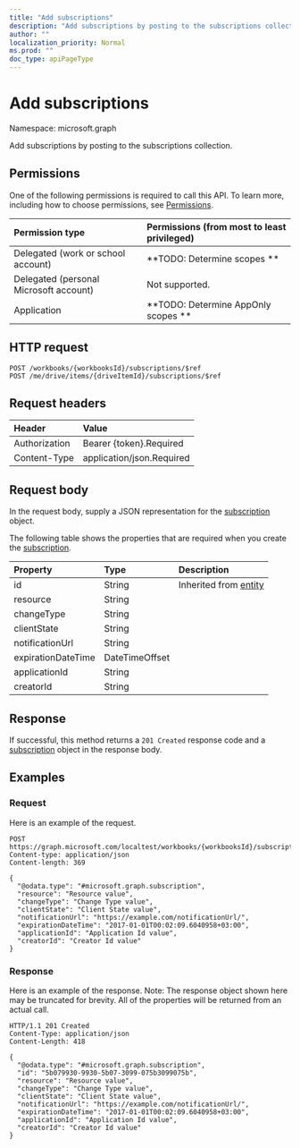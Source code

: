 ```yaml
---
title: "Add subscriptions"
description: "Add subscriptions by posting to the subscriptions collection."
author: ""
localization_priority: Normal
ms.prod: ""
doc_type: apiPageType
---
```


# Add subscriptions

Namespace: microsoft.graph

Add subscriptions by posting to the subscriptions collection.

## Permissions
One of the following permissions is required to call this API. To learn more, including how to choose permissions, see [Permissions](/concepts/permissions-reference.md).

|Permission type|Permissions (from most to least privileged)|
|:---|:---|
|Delegated (work or school account)|**TODO: Determine scopes **|
|Delegated (personal Microsoft account)|Not supported.|
|Application|**TODO: Determine AppOnly scopes **|

## HTTP request
<!-- {
  "blockType": "ignored"
}
-->
``` http
POST /workbooks/{workbooksId}/subscriptions/$ref
POST /me/drive/items/{driveItemId}/subscriptions/$ref
```

## Request headers
|Header|Value|
|:---|:---|
|Authorization|Bearer {token}.Required|
|Content-Type|application/json.Required|

## Request body
In the request body, supply a JSON representation for the [subscription](../resources/subscription.md) object.

The following table shows the properties that are required when you create the [subscription](../resources/subscription.md).

|Property|Type|Description|
|:---|:---|:---|
|id|String| Inherited from [entity](../resources/entity.md)|
|resource|String||
|changeType|String||
|clientState|String||
|notificationUrl|String||
|expirationDateTime|DateTimeOffset||
|applicationId|String||
|creatorId|String||



## Response
If successful, this method returns a `201 Created` response code and a [subscription](../resources/subscription.md) object in the response body.

## Examples

### Request
Here is an example of the request.
<!-- {
  "blockType": "request",
  "name": "create_subscription_from_subscriptions"
}
-->
``` http
POST https://graph.microsoft.com/localtest/workbooks/{workbooksId}/subscriptions
Content-type: application/json
Content-length: 369

{
  "@odata.type": "#microsoft.graph.subscription",
  "resource": "Resource value",
  "changeType": "Change Type value",
  "clientState": "Client State value",
  "notificationUrl": "https://example.com/notificationUrl/",
  "expirationDateTime": "2017-01-01T00:02:09.6040958+03:00",
  "applicationId": "Application Id value",
  "creatorId": "Creator Id value"
}
```

### Response
Here is an example of the response. Note: The response object shown here may be truncated for brevity. All of the properties will be returned from an actual call.
<!-- {
  "blockType": "response",
  "truncated": true,
  "@odata.type": "microsoft.graph.subscription"
}
-->
``` http
HTTP/1.1 201 Created
Content-Type: application/json
Content-Length: 418

{
  "@odata.type": "#microsoft.graph.subscription",
  "id": "5b079930-9930-5b07-3099-075b3099075b",
  "resource": "Resource value",
  "changeType": "Change Type value",
  "clientState": "Client State value",
  "notificationUrl": "https://example.com/notificationUrl/",
  "expirationDateTime": "2017-01-01T00:02:09.6040958+03:00",
  "applicationId": "Application Id value",
  "creatorId": "Creator Id value"
}
```

